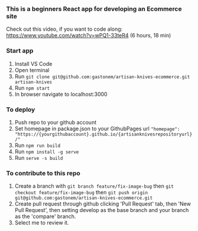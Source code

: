 ### This is a beginners React app for developing an Ecommerce site

Check out this video, if you want to code along: https://www.youtube.com/watch?v=wPQ1-33teR4
(6 hours, 18 min)

### Start app

1. Install VS Code
2. Open terminal
3. Run `git clone git@github.com:gastonem/artisan-knives-ecommerce.git artisan-knives`
4. Run `npm start`
5. In browser navigate to localhost:3000

### To deploy

1. Push repo to your github account
2. Set homepage in package.json to your GithubPages url 
`"homepage": "https://{yourgithubaccount}.github.io/{artisanknivesrepositoryurl}/"`
3. Run `npm run build`
4. Run `npm install -g serve`
5. Run `serve -s build`

### To contribute to this repo

1. Create a branch with `git branch feature/fix-image-bug` then `git checkout feature/fix-image-bug`
then `git push origin git@github.com:gastonem/artisan-knives-ecommerce.git`
2. Create pull request through github clicking 'Pull Request' tab, then 'New Pull Request', then setting develop as the base branch and your branch as the 'compare' branch.
3. Select me to review it.
